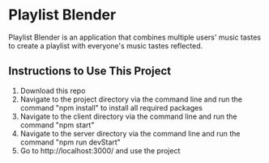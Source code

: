 # Playlist Blender

Playlist Blender is an application that combines multiple users' music tastes to create a playlist with everyone's music tastes reflected.

## Instructions to Use This Project

1. Download this repo
2. Navigate to the project directory via the command line and run the command "npm install" to install all required packages
3. Navigate to the client directory via the command line and run the command "npm start"
4. Navigate to the server directory via the command line and run the command "npm run devStart"
5. Go to http://localhost:3000/ and use the project
